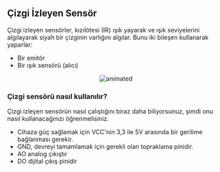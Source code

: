 ## Çizgi İzleyen Sensör
Çizgi izleyen sensörler, kızılötesi (IR) ışık yayarak ve ışık seviyelerini algılayarak siyah bir çizginin varlığını algılar. Bunu iki bileşen kullanarak yaparlar:

- Bir emitör
- Bir ışık sensörü (alıcı)

<p align="center">

  
  <img src="https://user-images.githubusercontent.com/112697142/230352474-a23c896c-584f-4dc7-a559-e2915b4881b6.gif" alt="animated" />
  
  
</p>


### Çizgi sensörü nasıl kullanılır?
Çizgi izleyen sensörün nasıl çalıştığını biraz daha biliyorsunuz, şimdi onu nasıl kullanacağınızı öğrenmelisiniz.

- Cihaza güç sağlamak için VCC'nin 3,3 ile 5V arasında bir gerilime bağlanması gerekir.
- GND, devreyi tamamlamak için gerekli olan topraklama pinidir.
- AO analog çıkıştır 
- DO dijital çıkış pinidir 
